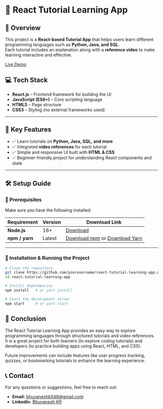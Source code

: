 # 📘 React Tutorial Learning App  

## 🚀 Overview  
This project is a **React-based Tutorial App** that helps users learn different programming languages such as **Python, Java, and SQL**.  
Each tutorial includes an explanation along with a **reference video** to make learning interactive and effective.


 [Live Demo](https://bhuvanesh-react-tutorial-app.netlify.app/)  


## 💻 Tech Stack  

- **React.js** – Frontend framework for building the UI  
- **JavaScript (ES6+)** – Core scripting language  
- **HTML5** – Page structure  
- **CSS3** – Styling (no external frameworks used)  

---

## 🔑 Key Features  

- ✅ Learn tutorials on **Python, Java, SQL, and more**  
- ✅ Integrated **video references** for each tutorial  
- ✅ Simple and responsive UI built with **HTML & CSS**  
- ✅ Beginner-friendly project for understanding React components and state  

---

## 🛠 Setup Guide  

### 🔧 Prerequisites  
Make sure you have the following installed:  

| Requirement      | Version | Download Link                                                                 |
|------------------|---------|-------------------------------------------------------------------------------|
| **Node.js**      | 16+     | [Download](https://nodejs.org/en/download/)                                   |
| **npm / yarn**   | Latest  | [Download npm](https://www.npmjs.com/get-npm) or [Download Yarn](https://yarnpkg.com/) |

---

### 🚀 Installation & Running the Project  

```bash
# Clone the repository
git clone https://github.com/yourusername/react-tutorial-learning-app.git
cd react-tutorial-learning-app

# Install dependencies
npm install   # or yarn install

# Start the development server
npm start     # or yarn start

```

## 🎯 Conclusion
The React Tutorial Learning App provides an easy way to explore programming languages through structured tutorials and video references.
It is a great project for both learners (to explore coding tutorials) and developers (to practice building apps using React, HTML, and CSS).

Future improvements can include features like user progress tracking, quizzes, or bookmarking tutorials to enhance the learning experience.


## 📞 Contact  
For any questions or suggestions, feel free to reach out:  

- **Email:** bhuvaneshb546@gmail.com
- **LinkedIn:** [Bhuvanesh KR](https://www.linkedin.com/in/bhuvanesh-kr/)  
